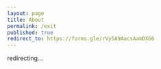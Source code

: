```yaml
---
layout: page
title: About
permalink: /exit
published: true
redirect_to: https://forms.gle/rVy5A9AacsAamDXG6
---
```


redirecting...
